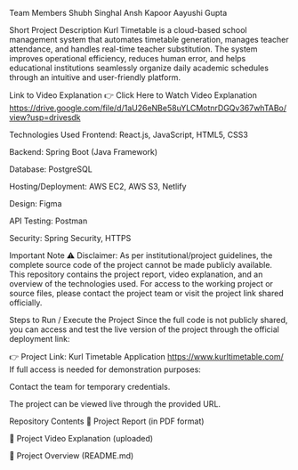 Team Members
Shubh Singhal
Ansh Kapoor
Aayushi Gupta

Short Project Description
Kurl Timetable is a cloud-based school management system that automates timetable generation, manages teacher attendance, and handles real-time teacher substitution.
The system improves operational efficiency, reduces human error, and helps educational institutions seamlessly organize daily academic schedules through an intuitive and user-friendly platform.

Link to Video Explanation
👉 Click Here to Watch Video Explanation
https://drive.google.com/file/d/1aU26eNBe58uYLCMotnrDGQv367whTABo/view?usp=drivesdk

Technologies Used
Frontend: React.js, JavaScript, HTML5, CSS3

Backend: Spring Boot (Java Framework)

Database: PostgreSQL

Hosting/Deployment: AWS EC2, AWS S3, Netlify

Design: Figma

API Testing: Postman

Security: Spring Security, HTTPS

Important Note
⚠️ Disclaimer:
As per institutional/project guidelines, the complete source code of the project cannot be made publicly available.
This repository contains the project report, video explanation, and an overview of the technologies used.
For access to the working project or source files, please contact the project team or visit the project link shared officially.

Steps to Run / Execute the Project
Since the full code is not publicly shared, you can access and test the live version of the project through the official deployment link:

👉 Project Link: Kurl Timetable Application
https://www.kurltimetable.com/
If full access is needed for demonstration purposes:

Contact the team for temporary credentials.

The project can be viewed live through the provided URL.

Repository Contents
📄 Project Report (in PDF format)

🎥 Project Video Explanation (uploaded)

📝 Project Overview (README.md)

